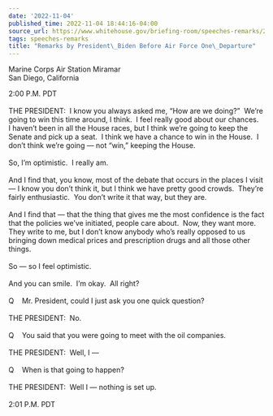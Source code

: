 ```yaml
---
date: '2022-11-04'
published_time: 2022-11-04 18:44:16-04:00
source_url: https://www.whitehouse.gov/briefing-room/speeches-remarks/2022/11/04/remarks-by-president-biden-before-air-force-one-departure-24/
tags: speeches-remarks
title: "Remarks by President\_Biden Before Air Force One\_Departure"
---
```

 
Marine Corps Air Station Miramar  
San Diego, California

2:00 P.M. PDT  
   
THE PRESIDENT:  I know you always asked me, “How are we doing?”  We’re
going to win this time around, I think.  I feel really good about our
chances.  I haven’t been in all the House races, but I think we’re going
to keep the Senate and pick up a seat.  I think we have a chance to win
in the House.  I don’t think we’re going — not “win,” keeping the
House.   
   
So, I’m optimistic.  I really am.   
   
And I find that, you know, most of the debate that occurs in the places
I visit — I know you don’t think it, but I think we have pretty good
crowds.  They’re fairly enthusiastic.  You don’t write it that way, but
they are.  
   
And I find that — that the thing that gives me the most confidence is
the fact that the policies we’ve initiated, people care about.  Now,
they want more.  They write to me, but I don’t know anybody who’s really
opposed to us bringing down medical prices and prescription drugs and
all those other things.  
   
So — so I feel optimistic.  
   
And you can smile.  I’m okay.  All right?  
   
Q    Mr. President, could I just ask you one quick question?  
   
THE PRESIDENT:  No.  
   
Q    You said that you were going to meet with the oil companies.   
   
THE PRESIDENT:  Well, I —  
   
Q    When is that going to happen?  
   
THE PRESIDENT:  Well I — nothing is set up.  
   
2:01 P.M. PDT

